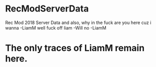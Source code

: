 # RecModServerData
Rec Mod 2018 Server Data
and also, why in the fuck are you here
cuz i wanna -LiamM
 well fuck off liam -Will
no -LiamM
# The only traces of LiamM remain here.
